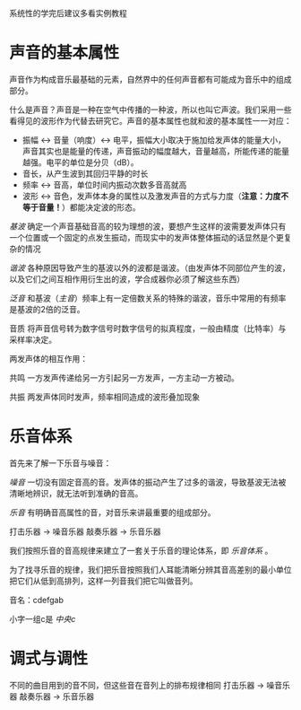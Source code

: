 系统性的学完后建议多看实例教程

# 声音的基本属性

声音作为构成音乐最基础的元素，自然界中的任何声音都有可能成为音乐中的组成部分。

什么是声音？声音是一种在空气中传播的一种波，所以也叫它声波。我们采用一些看得见的波形作为代替去研究它。声音的基本属性也就和波的基本属性一一对应：

- 振幅 <-> 音量（响度）<-> 电平，振幅大小取决于施加给发声体的能量大小，声音其实也是能量的传递，声音振动的幅度越大，音量越高，所能传递的能量越强。电平的单位是分贝（dB）。
- 音长，从产生波到其回归平静的时长
- 频率 <-> 音高，单位时间内振动次数多音高就高
- 波形 <-> 音色，发声体本身的属性以及激发声音的方式与力度（**注意：力度不等于音量！**）都能决定波的形态。

*基波*
	确定一个声音基础音高的较为理想的波，要想产生这样的波需要发声体只有一个位置或一个固定的点发生振动，而现实中的发声体整体振动的话显然是个更复杂的情况

*谐波*
	各种原因导致产生的基波以外的波都是谐波。（由发声体不同部位产生的波，以及它们之间互相作用衍生出的波，学合成器你必须了解这些东西）

*泛音*
	和基波（*主音*）频率上有一定倍数关系的特殊的谐波，音乐中常用的有频率是基波的2倍的泛音。

音质
	将声音信号转为数字信号时数字信号的拟真程度，一般由精度（比特率）与采样率决定。

两发声体的相互作用：

共鸣
	一方发声传递给另一方引起另一方发声，一方主动一方被动。

共振
	两发声体同时发声，频率相同造成的波形叠加现象

# 乐音体系

首先来了解一下乐音与噪音：

*噪音*
	一切没有固定音高的音。发声体的振动产生了过多的谐波，导致基波无法被清晰地辨识，就无法听到准确的音高。

*乐音*
	有明确音高属性的音，对音乐来讲最重要的组成部分。

打击乐器 -> 噪音乐器
敲奏乐器 -> 乐音乐器

我们按照乐音的音高规律来建立了一套关于乐音的理论体系，即 *乐音体系* 。

为了找寻乐音的规律，我们把乐音按照我们人耳能清晰分辨其音高差别的最小单位把它们从低到高排列，这样一列音我们把它叫做音列。

音名：cdefgab

小字一组c是 *中央c*

# 调式与调性

不同的曲目用到的音不同，但这些音在音列上的排布规律相同
打击乐器 -> 噪音乐器
敲奏乐器 -> 乐音乐器